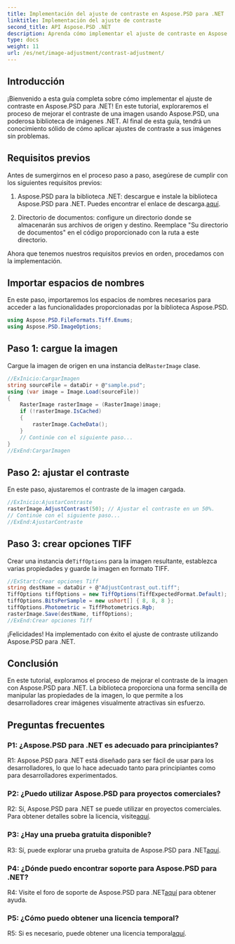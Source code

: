 ```yaml
---
title: Implementación del ajuste de contraste en Aspose.PSD para .NET
linktitle: Implementación del ajuste de contraste
second_title: API Aspose.PSD .NET
description: Aprenda cómo implementar el ajuste de contraste en Aspose.PSD para .NET con esta guía paso a paso.
type: docs
weight: 11
url: /es/net/image-adjustment/contrast-adjustment/
---
```

## Introducción

¡Bienvenido a esta guía completa sobre cómo implementar el ajuste de contraste en Aspose.PSD para .NET! En este tutorial, exploraremos el proceso de mejorar el contraste de una imagen usando Aspose.PSD, una poderosa biblioteca de imágenes .NET. Al final de esta guía, tendrá un conocimiento sólido de cómo aplicar ajustes de contraste a sus imágenes sin problemas.

## Requisitos previos

Antes de sumergirnos en el proceso paso a paso, asegúrese de cumplir con los siguientes requisitos previos:

1.  Aspose.PSD para la biblioteca .NET: descargue e instale la biblioteca Aspose.PSD para .NET. Puedes encontrar el enlace de descarga.[aquí](https://releases.aspose.com/psd/net/).

2. Directorio de documentos: configure un directorio donde se almacenarán sus archivos de origen y destino. Reemplace "Su directorio de documentos" en el código proporcionado con la ruta a este directorio.

Ahora que tenemos nuestros requisitos previos en orden, procedamos con la implementación.

## Importar espacios de nombres

En este paso, importaremos los espacios de nombres necesarios para acceder a las funcionalidades proporcionadas por la biblioteca Aspose.PSD.

```csharp
using Aspose.PSD.FileFormats.Tiff.Enums;
using Aspose.PSD.ImageOptions;
```

## Paso 1: cargue la imagen

Cargue la imagen de origen en una instancia del`RasterImage` clase.

```csharp
//ExInicio:CargarImagen
string sourceFile = dataDir + @"sample.psd";
using (var image = Image.Load(sourceFile))
{
    RasterImage rasterImage = (RasterImage)image;
    if (!rasterImage.IsCached)
    {
        rasterImage.CacheData();
    }
    // Continúe con el siguiente paso...
}
//ExEnd:CargarImagen
```

## Paso 2: ajustar el contraste

En este paso, ajustaremos el contraste de la imagen cargada.

```csharp
//ExInicio:AjustarContraste
rasterImage.AdjustContrast(50); // Ajustar el contraste en un 50%.
// Continúe con el siguiente paso...
//ExEnd:AjustarContraste
```

## Paso 3: crear opciones TIFF

 Crear una instancia de`TiffOptions` para la imagen resultante, establezca varias propiedades y guarde la imagen en formato TIFF.

```csharp
//ExStart:Crear opciones Tiff
string destName = dataDir + @"AdjustContrast_out.tiff";
TiffOptions tiffOptions = new TiffOptions(TiffExpectedFormat.Default);
tiffOptions.BitsPerSample = new ushort[] { 8, 8, 8 };
tiffOptions.Photometric = TiffPhotometrics.Rgb;
rasterImage.Save(destName, tiffOptions);
//ExEnd:Crear opciones Tiff
```

¡Felicidades! Ha implementado con éxito el ajuste de contraste utilizando Aspose.PSD para .NET.

## Conclusión

En este tutorial, exploramos el proceso de mejorar el contraste de la imagen con Aspose.PSD para .NET. La biblioteca proporciona una forma sencilla de manipular las propiedades de la imagen, lo que permite a los desarrolladores crear imágenes visualmente atractivas sin esfuerzo.

## Preguntas frecuentes

### P1: ¿Aspose.PSD para .NET es adecuado para principiantes?

R1: Aspose.PSD para .NET está diseñado para ser fácil de usar para los desarrolladores, lo que lo hace adecuado tanto para principiantes como para desarrolladores experimentados.

### P2: ¿Puedo utilizar Aspose.PSD para proyectos comerciales?

 R2: Sí, Aspose.PSD para .NET se puede utilizar en proyectos comerciales. Para obtener detalles sobre la licencia, visite[aquí](https://purchase.aspose.com/buy).

### P3: ¿Hay una prueba gratuita disponible?

 R3: Sí, puede explorar una prueba gratuita de Aspose.PSD para .NET[aquí](https://releases.aspose.com/).

### P4: ¿Dónde puedo encontrar soporte para Aspose.PSD para .NET?

 R4: Visite el foro de soporte de Aspose.PSD para .NET[aquí](https://forum.aspose.com/c/psd/34) para obtener ayuda.

### P5: ¿Cómo puedo obtener una licencia temporal?

 R5: Si es necesario, puede obtener una licencia temporal[aquí](https://purchase.aspose.com/temporary-license/).